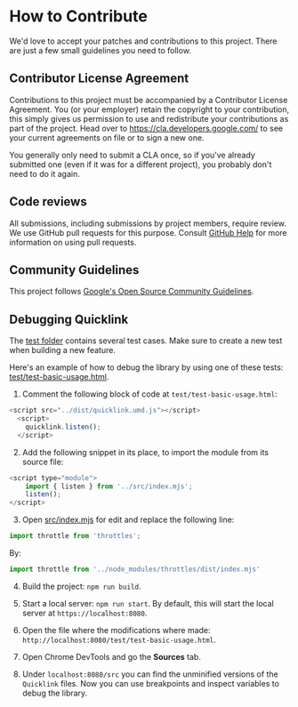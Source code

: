 # How to Contribute

We'd love to accept your patches and contributions to this project. There are
just a few small guidelines you need to follow.

## Contributor License Agreement

Contributions to this project must be accompanied by a Contributor License
Agreement. You (or your employer) retain the copyright to your contribution,
this simply gives us permission to use and redistribute your contributions as
part of the project. Head over to <https://cla.developers.google.com/> to see
your current agreements on file or to sign a new one.

You generally only need to submit a CLA once, so if you've already submitted one
(even if it was for a different project), you probably don't need to do it
again.

## Code reviews

All submissions, including submissions by project members, require review. We
use GitHub pull requests for this purpose. Consult [GitHub
Help](https://help.github.com/articles/about-pull-requests/) for more
information on using pull requests.

## Community Guidelines

This project follows [Google's Open Source Community
Guidelines](https://opensource.google.com/conduct/).

## Debugging Quicklink

The [test
folder](https://github.com/GoogleChromeLabs/quicklink/tree/master/test) contains
several test cases. Make sure to create a new test when building a new feature.

Here's an example of how to debug the library by using one of these tests:
[test/test-basic-usage.html](https://github.com/GoogleChromeLabs/quicklink/blob/master/test/test-basic-usage.html).

1. Comment the following block of code at `test/test-basic-usage.html`:

```js
<script src="../dist/quicklink.umd.js"></script>
  <script>
    quicklink.listen();
  </script>
```

2. Add the following snippet in its place, to import the module from its
   source file:

```js
<script type="module">
    import { listen } from '../src/index.mjs';
    listen();
</script>
```

3. Open
   [src/index.mjs](https://github.com/GoogleChromeLabs/quicklink/blob/master/src/index.mjs)
   for edit and replace the following line:

```js
import throttle from 'throttles';
```

By:

```js
import throttle from '../node_modules/throttles/dist/index.mjs'
```

4. Build the project: `npm run build`.

5. Start a local server: `npm run start`. By default, this will start the local server at `https://localhost:8080`.

6. Open the file where the modifications where made:
   `http://localhost:8080/test/test-basic-usage.html`.

7. Open Chrome DevTools and go the **Sources** tab.

8. Under `localhost:8080/src` you can find the unminified versions of the `Quicklink` files.
   Now you can use breakpoints and inspect variables to debug the library.
